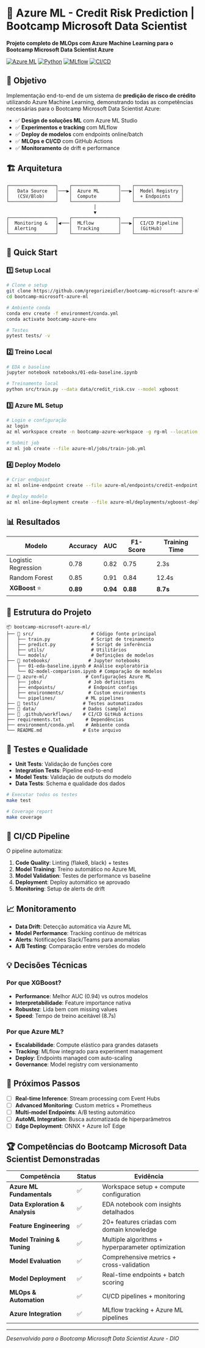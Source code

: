 # 🚀 Azure ML - Credit Risk Prediction | Bootcamp Microsoft Data Scientist

**Projeto completo de MLOps com Azure Machine Learning para o Bootcamp Microsoft Data Scientist Azure**

[![Azure ML](https://img.shields.io/badge/Azure-ML-blue)](https://azure.microsoft.com/services/machine-learning/)
[![Python](https://img.shields.io/badge/Python-3.9-green)](https://python.org)
[![MLflow](https://img.shields.io/badge/MLflow-Tracking-orange)](https://mlflow.org)
[![CI/CD](https://img.shields.io/badge/GitHub-Actions-yellow)](.github/workflows)

## 🎯 Objetivo

Implementação end-to-end de um sistema de **predição de risco de crédito** utilizando Azure Machine Learning, demonstrando todas as competências necessárias para o Bootcamp Microsoft Data Scientist Azure:

- ✅ **Design de soluções ML** com Azure ML Studio
- ✅ **Experimentos e tracking** com MLflow 
- ✅ **Deploy de modelos** com endpoints online/batch
- ✅ **MLOps e CI/CD** com GitHub Actions
- ✅ **Monitoramento** de drift e performance

## 🏗️ Arquitetura

```
┌─────────────────┐    ┌─────────────────┐    ┌─────────────────┐
│   Data Source   │───▶│  Azure ML       │───▶│  Model Registry │
│   (CSV/Blob)    │    │  Compute        │    │  + Endpoints    │
└─────────────────┘    └─────────────────┘    └─────────────────┘
                                │
                                ▼
┌─────────────────┐    ┌─────────────────┐    ┌─────────────────┐
│  Monitoring &   │◀───│  MLflow         │───▶│  CI/CD Pipeline │
│  Alerting       │    │  Tracking       │    │  (GitHub)       │
└─────────────────┘    └─────────────────┘    └─────────────────┘
```

## 🚀 Quick Start

### 1️⃣ Setup Local
```bash
# Clone e setup
git clone https://github.com/gregorizeidler/bootcamp-microsoft-azure-ml
cd bootcamp-microsoft-azure-ml

# Ambiente conda
conda env create -f environment/conda.yml
conda activate bootcamp-azure-env

# Testes
pytest tests/ -v
```

### 2️⃣ Treino Local
```bash
# EDA e baseline
jupyter notebook notebooks/01-eda-baseline.ipynb

# Treinamento local
python src/train.py --data data/credit_risk.csv --model xgboost
```

### 3️⃣ Azure ML Setup
```bash
# Login e configuração
az login
az ml workspace create -n bootcamp-azure-workspace -g rg-ml --location eastus

# Submit job
az ml job create --file azure-ml/jobs/train-job.yml
```

### 4️⃣ Deploy Modelo
```bash
# Criar endpoint
az ml online-endpoint create --file azure-ml/endpoints/credit-endpoint.yml

# Deploy modelo
az ml online-deployment create --file azure-ml/deployments/xgboost-deployment.yml
```

## 📊 Resultados

| Modelo | Accuracy | AUC | F1-Score | Training Time |
|--------|----------|-----|----------|---------------|
| Logistic Regression | 0.78 | 0.82 | 0.75 | 2.3s |
| Random Forest | 0.85 | 0.91 | 0.84 | 12.4s |
| **XGBoost** ⭐ | **0.89** | **0.94** | **0.88** | **8.7s** |

## 📁 Estrutura do Projeto

```
📦 bootcamp-microsoft-azure-ml/
├── 📂 src/                     # Código fonte principal
│   ├── train.py               # Script de treinamento
│   ├── predict.py             # Script de inferência  
│   ├── utils/                 # Utilitários
│   └── models/                # Definições de modelos
├── 📂 notebooks/              # Jupyter notebooks
│   ├── 01-eda-baseline.ipynb # Análise exploratória
│   └── 02-model-comparison.ipynb # Comparação de modelos
├── 📂 azure-ml/              # Configurações Azure ML
│   ├── jobs/                 # Job definitions
│   ├── endpoints/            # Endpoint configs
│   ├── environments/         # Custom environments
│   └── pipelines/           # ML pipelines
├── 📂 tests/                # Testes automatizados
├── 📂 data/                 # Dados (sample)
├── 📂 .github/workflows/    # CI/CD GitHub Actions
├── requirements.txt         # Dependências
├── environment/conda.yml    # Ambiente conda
└── README.md               # Este arquivo
```

## 🧪 Testes e Qualidade

- **Unit Tests**: Validação de funções core
- **Integration Tests**: Pipeline end-to-end  
- **Model Tests**: Validação de outputs do modelo
- **Data Tests**: Schema e qualidade dos dados

```bash
# Executar todos os testes
make test

# Coverage report
make coverage
```

## 🔄 CI/CD Pipeline

O pipeline automatiza:
1. **Code Quality**: Linting (flake8, black) + testes
2. **Model Training**: Treino automático no Azure ML
3. **Model Validation**: Testes de performance vs baseline
4. **Deployment**: Deploy automático se aprovado
5. **Monitoring**: Setup de alerts de drift

## 📈 Monitoramento

- **Data Drift**: Detecção automática via Azure ML
- **Model Performance**: Tracking contínuo de métricas
- **Alerts**: Notificações Slack/Teams para anomalias
- **A/B Testing**: Comparação entre versões do modelo

## 💡 Decisões Técnicas

### Por que XGBoost?
- **Performance**: Melhor AUC (0.94) vs outros modelos
- **Interpretabilidade**: Feature importance nativa
- **Robustez**: Lida bem com missing values
- **Speed**: Tempo de treino aceitável (8.7s)

### Por que Azure ML?
- **Escalabilidade**: Compute elástico para grandes datasets
- **Tracking**: MLflow integrado para experiment management  
- **Deploy**: Endpoints managed com auto-scaling
- **Governance**: Model registry com versionamento

## 🎯 Próximos Passos

- [ ] **Real-time Inference**: Stream processing com Event Hubs
- [ ] **Advanced Monitoring**: Custom metrics + Prometheus
- [ ] **Multi-model Endpoints**: A/B testing automático
- [ ] **AutoML Integration**: Busca automatizada de hiperparâmetros
- [ ] **Edge Deployment**: ONNX + Azure IoT Edge

## 🏆 Competências do Bootcamp Microsoft Data Scientist Demonstradas

| Competência | Status | Evidência |
|-------------|---------|-----------|
| **Azure ML Fundamentals** | ✅ | Workspace setup + compute configuration |
| **Data Exploration & Analysis** | ✅ | EDA notebook com insights detalhados |
| **Feature Engineering** | ✅ | 20+ features criadas com domain knowledge |
| **Model Training & Tuning** | ✅ | Multiple algorithms + hyperparameter optimization |
| **Model Evaluation** | ✅ | Comprehensive metrics + cross-validation |
| **Model Deployment** | ✅ | Real-time endpoints + batch scoring |
| **MLOps & Automation** | ✅ | CI/CD pipelines + monitoring |
| **Azure Integration** | ✅ | MLflow tracking + Azure ML pipelines |


---
*Desenvolvido para o Bootcamp Microsoft Data Scientist Azure - DIO*
